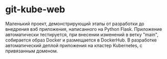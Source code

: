 # git-kube-web
Маленький проект, демонстрирующий этапы от разработки до внедрения вэб приложения, написанного на Python Flask.
Приложение автоматически тестируется, при внесении изменений в ветку "main", собирается образ Docker и размещается в DockerHub.
В разработке автоматический деплой приложения на кластер Kubernetes, с привязанным доменом.

